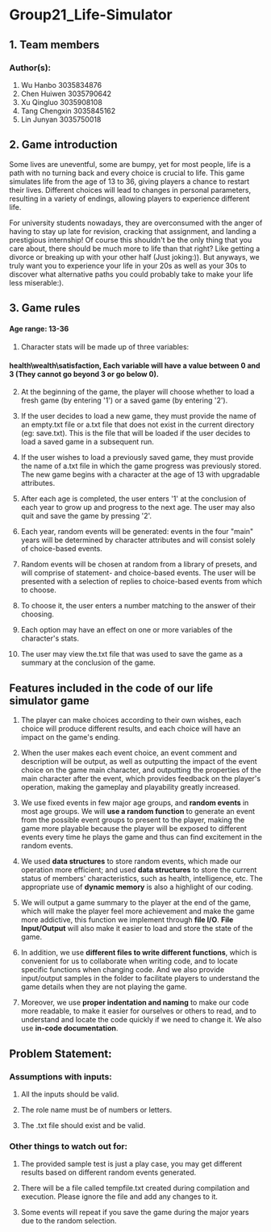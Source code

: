 # Group21_Life-Simulator
## 1. Team members
### Author(s): 
1. Wu Hanbo 3035834876
2. Chen Huiwen 3035790642
3. Xu Qingluo 3035908108
4. Tang Chengxin 3035845162
5. Lin Junyan 3035750018

## 2. Game introduction
Some lives are uneventful, some are bumpy, yet for most people, life is a path with no turning back and every choice is crucial to life.
This game simulates life from the age of 13 to 36, giving players a chance to restart their lives. Different choices will lead to changes in personal parameters, resulting in a variety of endings, allowing players to experience different life.

For university students nowadays, they are overconsumed with the anger of having to stay up late for revision, cracking that assignment, and landing a prestigious internship! Of course this shouldn't be the only thing that you care about, there should be much more to life than that right? Like getting a divorce or breaking up with your other half (Just joking:)). But anyways, we truly want you to experience your life in your 20s as well as your 30s to discover what alternative paths you could probably take to make your life less miserable:). 

## 3. Game rules
#### Age range: 13-36
#### 
1. Character stats will be made up of three variables:
####    health\wealth\satisfaction, Each variable will have a value between 0 and 3 (They cannot go beyond 3 or go below 0).

2. At the beginning of the game, the player will choose whether to load a fresh game (by entering '1') or a saved game (by entering '2').

3. If the user decides to load a new game, they must provide the name of an empty.txt file or a.txt file that does not exist in the current directory (eg: save.txt). This is the file that will be loaded if the user decides to load a saved game in a subsequent run.

4. If the user wishes to load a previously saved game, they must provide the name of a.txt file in which the game progress was previously stored.
The new game begins with a character at the age of 13 with upgradable attributes.

5. After each age is completed, the user enters '1' at the conclusion of each year to grow up and progress to the next age. The user may also quit and save the game by pressing '2'.

6. Each year, random events will be generated: events in the four "main" years will be determined by character attributes and will consist solely of choice-based events.

7. Random events will be chosen at random from a library of presets, and will comprise of statement- and choice-based events.
The user will be presented with a selection of replies to choice-based events from which to choose.

8. To choose it, the user enters a number matching to the answer of their choosing.

9. Each option may have an effect on one or more variables of the character's stats.

10. The user may view the.txt file that was used to save the game as a summary at the conclusion of the game.

## Features included in the code of our life simulator game

1. The player can make choices according to their own wishes, each choice will produce different results, and each choice will have an impact on the game's ending.

2. When the user makes each event choice, an event comment and description will be output, as well as outputting the impact of the event choice on the game main character, and outputting the properties of the main character after the event, which provides feedback on the player's operation, making the gameplay and playability greatly increased.

3. We use fixed events in few major age groups, and **random events** in most age groups. We will **use a random function** to generate an event from the possible event groups to present to the player, making the game more playable because the player will be exposed to different events every time he plays the game and thus can find excitement in the random events.

4. We used **data structures** to store random events, which made our operation more efficient; and used **data structures** to store the current status of members' characteristics, such as health, intelligence, etc. The appropriate use of **dynamic memory** is also a highlight of our coding.

5. We will output a game summary to the player at the end of the game, which will make the player feel more achievement and make the game more addictive, this function we implement through **file I/O**. **File Input/Output** will also make it easier to load and store the state of the game.

6. In addition, we use **different files to write different functions**, which is convenient for us to collaborate when writing code, and to locate specific functions when changing code. And we also provide input/output samples in the folder to facilitate players to understand the game details when they are not playing the game.

7. Moreover, we use **proper indentation and naming** to make our code more readable, to make it easier for ourselves or others to read, and to understand and locate the code quickly if we need to change it. We also use **in-code documentation**.

## Problem Statement:

### Assumptions with inputs:
1. All the inputs should be valid.

2. The role name must be of numbers or letters.

3. The .txt file should exist and be valid.

### Other things to watch out for:
1. The provided sample test is just a play case, you may get different results based on different random events generated.

2. There will be a file called tempfile.txt created during compilation and execution. Please ignore the file and add any changes to it.

3. Some events will repeat if you save the game during the major years due to the random selection.
